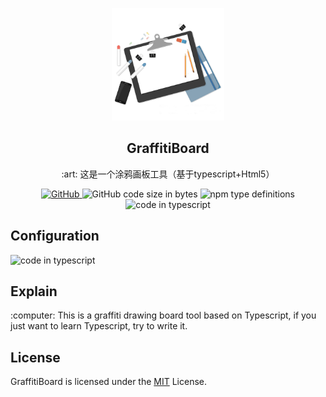 ﻿<div align="center">
  <p align="center">
    <img width="180" height="180" src="GBlogo.jpg">
  </p>
  <h2 align="center">GraffitiBoard</h2>
  <p align="center">:art: 这是一个涂鸦画板工具（基于typescript+Html5）</p>
  <a href="https://github.com/wangqiaoqiaogithub/GraffitiBoard/blob/master/LICENSE">
    <img alt="GitHub" src="https://img.shields.io/github/license/wangqiaoqiaogithub/GraffitiBoard.svg?color=%64d47c&style=flat-square">
  <a>
    <img alt="GitHub code size in bytes" src="https://img.shields.io/github/languages/code-size/wangqiaoqiaogithub/GraffitiBoard.svg?style=flat-square&color=%61f681">
  </a>
  <a>
    <img alt="npm type definitions" src="https://img.shields.io/badge/node-%3E%3D6.0-green.svg?style=flat-square">
  </a>
  <a>
    <img alt="code in typescript" src="https://img.shields.io/badge/%3C%2F%3E-Typescript-blue.svg?style=flat-square">
  </a>  
</div>
 <div>
  <h2 align="left">
    Configuration
  </h2>
  <p font-size="20px" align="left">
    <img alt="code in typescript" src="https://carbon.now.sh/embed/5btUFDYfYe4yO5VnAiuy">
  </p>
</div>
<div>
  <h2 align="left">
    Explain
  </h2>
  <p font-size="20px" align="left">
    :computer: This is a graffiti drawing board tool based on Typescript, if you just want to learn Typescript, try to write it.
  </p>
</div>
<div>
  <h2 align="left">
    License
  </h2>
  <p>
    GraffitiBoard is licensed under the <a alt="MIT协议" href="https://github.com/wangqiaoqiaogithub/GraffitiBoard/blob/master/LICENSE">MIT</a> License.
  </p>
</div>
